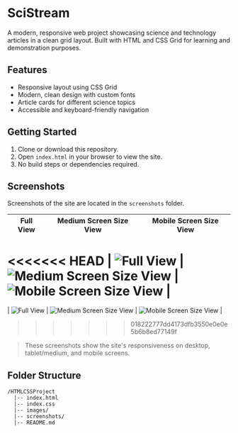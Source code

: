 # SciStream

A modern, responsive web project showcasing science and technology articles in a clean grid layout. Built with HTML and CSS Grid for learning and demonstration purposes.

## Features
- Responsive layout using CSS Grid
- Modern, clean design with custom fonts
- Article cards for different science topics
- Accessible and keyboard-friendly navigation

## Getting Started
1. Clone or download this repository.
2. Open `index.html` in your browser to view the site.
3. No build steps or dependencies required.

## Screenshots
Screenshots of the site are located in the `screenshots` folder.

| Full View | Medium Screen Size View | Mobile Screen Size View |
|-----------|------------------------|------------------------|
<<<<<<< HEAD
| ![Full View](screenshots/Full_View.png) | ![Medium Screen Size View](screenshots/Medium_Screen_Size_View.png) | ![Mobile Screen Size View](screenshots/Mobile_Screen_Size_View.png) |
=======
| ![Full View](Screenshots/Full_View.png) | ![Medium Screen Size View](Screenshots/Medium_Screen_Size_View.png) | ![Mobile Screen Size View](Screenshots/Mobile_Screen_Size_View.png) |
>>>>>>> 018222777dd4173dfb3550e0e0e5b6b8ed77149f

> These screenshots show the site's responsiveness on desktop, tablet/medium, and mobile screens.

## Folder Structure
```
/HTMLCSSProject
  |-- index.html
  |-- index.css
  |-- images/
  |-- screenshots/
  |-- README.md
```

